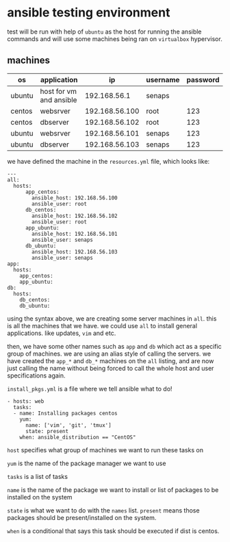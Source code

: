 # ansible testing environment
    
test will be run with help of `ubuntu` as the host for running the ansible commands
and will use some machines being ran on `virtualbox` hypervisor.

## machines

|os|application|ip|username|password|    
|---|---|---|---|---|
|ubuntu|host for vm and ansible|192.168.56.1|senaps||
|centos|websrver|192.168.56.100|root|123|
|centos|dbserver|192.168.56.102|root|123|
|ubuntu|websrver|192.168.56.101|senaps|123|
|ubuntu|dbserver|192.168.56.103|senaps|123|

we have defined the machine in the `resources.yml` file, which looks like:

    ---
    all:
      hosts:
          app_centos:
            ansible_host: 192.168.56.100
            ansible_user: root
          db_centos:
            ansible_host: 192.168.56.102
            ansible_user: root
          app_ubuntu:
            ansible_host: 192.168.56.101
            ansible_user: senaps
          db_ubuntu:
            ansible_host: 192.168.56.103
            ansible_user: senaps
    app:
      hosts:
        app_centos:
        app_ubuntu:
    db:
      hosts:
        db_centos:
        db_ubuntu:

using the syntax above, we are creating some server machines in `all`. this is all the machines that we
have. we could use `all` to install general applications. like updates, `vim` and etc.

then, we have some other names such as `app` and `db` which act as a specific group of machines. we are using
an alias style of calling the servers. we have created the `app_*` and `db_*` machines on the `all` listing, and
are now just calling the name without being forced to call the whole host and user specifications again.
    
`install_pkgs.yml` is a file where we tell ansible what to do!

    - hosts: web
      tasks:
      - name: Installing packages centos
        yum:
          name: ['vim', 'git', 'tmux'] 
          state: present
        when: ansible_distribution == "CentOS"
        
`host` specifies what group of machines we want to run these tasks on

`yum` is the name of the package manager we want to use

`tasks` is a list of tasks

`name` is the name of the package we want to install or list of packages to be installed on
the system

`state` is what we want to do with the `names` list. `present` means those packages
should be present/installed on the system.

`when` is a conditional that says this task should be executed if dist is centos.

